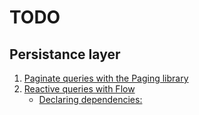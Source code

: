 # TODO

## Persistance layer

1. [Paginate queries with the Paging library](https://developer.android.com/training/data-storage/room/accessing-data#paging-integration)
2. [Reactive queries with Flow](https://developer.android.com/training/data-storage/room/accessing-data#query-flow)
    - [Declaring dependencies:](https://developer.android.com/jetpack/androidx/releases/room#declaring_dependencies)